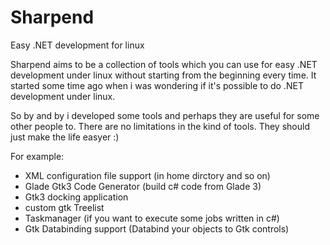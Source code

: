 Sharpend
========

Easy .NET development for linux

Sharpend aims to be a collection of tools which you can use for easy .NET development under linux without 
starting from the beginning every time.
It started some time ago when i was wondering if it's possible to do .NET development under linux.

So by and by i developed some tools and perhaps they are useful for some other people to.
There are no limitations in the kind of tools. They should just make the life easyer :)

For example:

- XML configuration file support (in home dirctory and so on)
- Glade Gtk3 Code Generator (build c# code from Glade 3)
- Gtk3 docking application
- custom gtk Treelist
- Taskmanager (if you want to execute some jobs written in c#)
- Gtk Databinding support (Databind your objects to Gtk controls)
